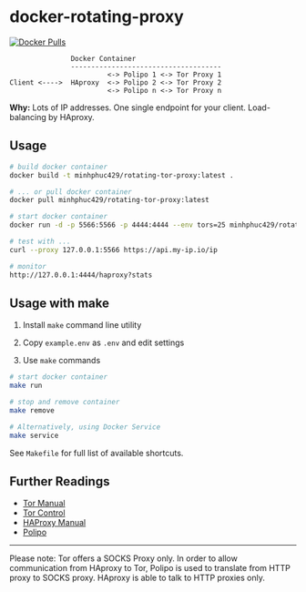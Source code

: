 docker-rotating-proxy
=====================

[![Docker Pulls](https://img.shields.io/docker/pulls/minhphuc429/rotating-tor-proxy.svg)](https://hub.docker.com/r/minhphuc429/rotating-tor-proxy/)

```
               Docker Container
               -------------------------------------
                        <-> Polipo 1 <-> Tor Proxy 1
Client <---->  HAproxy  <-> Polipo 2 <-> Tor Proxy 2
                        <-> Polipo n <-> Tor Proxy n
```

__Why:__ Lots of IP addresses. One single endpoint for your client.
Load-balancing by HAproxy.

Usage
-----

```bash
# build docker container
docker build -t minhphuc429/rotating-tor-proxy:latest .

# ... or pull docker container
docker pull minhphuc429/rotating-tor-proxy:latest

# start docker container
docker run -d -p 5566:5566 -p 4444:4444 --env tors=25 minhphuc429/rotating-tor-proxy

# test with ...
curl --proxy 127.0.0.1:5566 https://api.my-ip.io/ip

# monitor
http://127.0.0.1:4444/haproxy?stats
```

Usage with make
---------------

1. Install `make` command line utility

2. Copy `example.env` as `.env` and edit settings

3. Use `make` commands

```bash
# start docker container
make run

# stop and remove container
make remove

# Alternatively, using Docker Service
make service
```

See `Makefile` for full list of available shortcuts.

Further Readings
----------------

* [Tor Manual](https://www.torproject.org/docs/tor-manual.html.en)
* [Tor Control](https://www.thesprawl.org/research/tor-control-protocol/)
* [HAProxy Manual](http://cbonte.github.io/haproxy-dconv/configuration-1.5.html)
* [Polipo](http://www.pps.univ-paris-diderot.fr/~jch/software/polipo/)

--------------

Please note: Tor offers a SOCKS Proxy only. In order to allow communication
from HAproxy to Tor, Polipo is used to translate from HTTP proxy to SOCKS proxy.
HAproxy is able to talk to HTTP proxies only.
